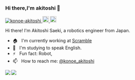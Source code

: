### Hi there,I'm akitoshi 👋

<p align="left"> 
  <a href="https://github.com/konoe-akitoshi/">
    <img src="https://komarev.com/ghpvc/?username=konoe-akitoshi" alt="konoe-akitoshi" />
  </a>
  <a href="http://twitter.com/konoe_akitoshi">
    <img height="20" src="https://img.shields.io/twitter/follow/konoe_akitoshi?label=Twitter&logo=twitter&style=flat" />
  </a>
  <a href="https://github.com/akitoshi-nt">
    <img height="20" src="https://img.shields.io/github/followers/yutkat?label=follow&logo=github&style=flat" />
  </a>
</p>
Hi there! I'm Akitoshi Saeki, a robotics engineer from Japan.

- 🏠 &nbsp; I'm currently working at [Scramble](https://scramble-robot.org/)
- 🌱 &nbsp; I'm studying to speak English.
- ⚡️ &nbsp; Fun fact: Robot,
- 📫 &nbsp; How to reach me: [@konoe_akitoshi](https://twitter.com/konoe_akitoshi)

<a href="https://github.com/konoe-akitoshi">
  <img align="left" src="https://github-readme-stats.vercel.app/api?username=konoe-akitoshi" />
</a>
<a href="https://github.com/konoe-akitoshi">
  <img align="left" src="https://github-readme-stats.vercel.app/api/top-langs/?username=konoe-akitoshi" />
</a>



<!--
**akitoshi-nt/akitoshi-nt** is a ✨ _special_ ✨ repository because its `README.md` (this file) appears on your GitHub profile.

Here are some ideas to get you started:

- 🔭 I’m currently working on ...
- 🌱 I’m currently learning ...
- 👯 I’m looking to collaborate on ...
- 🤔 I’m looking for help with ...
- 💬 Ask me about ...
- 📫 How to reach me: ...
- 😄 Pronouns: ...
- ⚡ Fun fact: ...
-->
